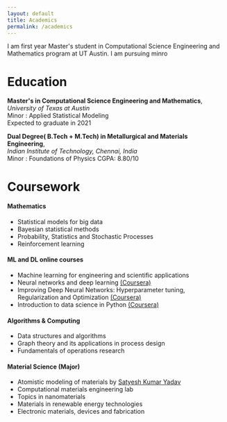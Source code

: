 ```yaml
---
layout: default
title: Academics
permalink: /academics
---
```


I am first year Master's student in Computational Science Engineering and Mathematics program at UT Austin. I am pursuing minro

# Education

**Master's in Computational Science Engineering and Mathematics**,
*University of Texas at Austin* <br />
Minor : Applied Statistical Modeling <br />
Expected to graduate in 2021

**Dual Degree( B.Tech + M.Tech) in Metallurgical and Materials Engineering**,   
*Indian Institute of Technology, Chennai, India*  
Minor : Foundations of Physics
CGPA: 8.80/10

# Coursework

#### Mathematics
- Statistical models for big data
- Bayesian statistical methods
- Probability, Statistics and Stochastic Processes
- Reinforcement learning

#### ML and DL online courses

- Machine learning for engineering and scientific applications
- Neural networks and deep learning [(Coursera)](https://www.coursera.org/account/accomplishments/verify/HV745XB9VTX4)
- Improving Deep Neural Networks: Hyperparameter tuning, Regularization and Optimization [(Coursera)](https://www.coursera.org/account/accomplishments/records/GEAUCE7W937J)
- Introduction to data science in Python [(Coursera)](https://www.coursera.org/account/accomplishments/verify/RJG8TY5SE5JQ)


#### Algorithms & Computing

- Data structures and algorithms
- Graph theory and its applications in process design
- Fundamentals of operations research

#### Material Science (Major)

- Atomistic modeling of materials by [Satyesh Kumar Yadav](https://mme.iitm.ac.in/satyesh/index.html)
- Computational materials engineering lab
- Topics in nanomaterials
- Materials in renewable energy technologies
- Electronic materials, devices and fabrication
